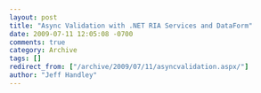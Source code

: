 ```yaml
---
layout: post
title: "Async Validation with .NET RIA Services and DataForm"
date: 2009-07-11 12:05:08 -0700
comments: true
category: Archive
tags: []
redirect_from: ["/archive/2009/07/11/asyncvalidation.aspx/"]
author: "Jeff Handley"
---
```



